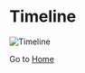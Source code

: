 # Timeline

![Timeline](https://github.com/kiffit/Shooting-Food-at-People-with-Dietary-Issues/blob/main/Documentation/Timeline/_updated-dietary-timeline.png)

Go to [Home](https://github.com/kiffit/Shooting-Food-at-People-with-Dietary-Issues)
